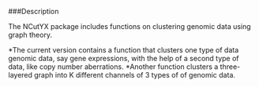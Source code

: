 ###Description

The NCutYX package includes functions on clustering genomic data using graph theory. 

*The current version contains a function that clusters one type of data genomic data, say gene expressions, with the help of a second type of data, like copy number aberrations. 
*Another function clusters a three-layered graph into K different channels of 3 types of of genomic data. 

